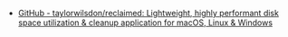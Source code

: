 - [GitHub - taylorwilsdon/reclaimed: Lightweight, highly performant disk space utilization & cleanup application for macOS, Linux & Windows](https://github.com/taylorwilsdon/reclaimed)